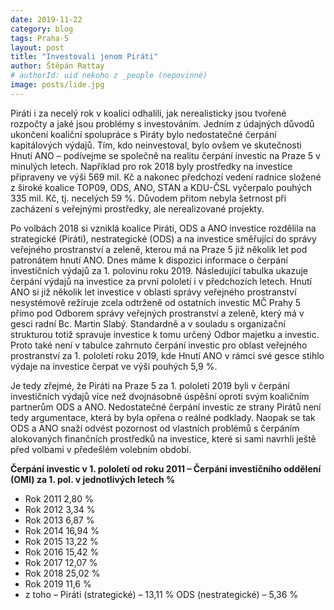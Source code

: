 ```yaml
---
date: 2019-11-22
category: blog
tags: Praha-5
layout: post
title: "Investovali jenom Piráti"
author: Štěpán Rattay
# authorId: uid nekoho z _people (nepovinné)
image: posts/lide.jpg
---
```


Piráti i za necelý rok v koalici odhalili, jak nerealisticky jsou tvořené rozpočty a jaké jsou problémy s investováním. Jedním z údajných důvodů ukončení koaliční spolupráce s Piráty bylo nedostatečné čerpání kapitálových výdajů. Tím, kdo neinvestoval, bylo ovšem ve skutečnosti Hnutí ANO – podívejme se společně na realitu čerpání investic na Praze 5 v minulých letech. Například pro rok 2018 byly prostředky na investice připraveny ve výši 569 mil. Kč a nakonec předchozí vedení radnice složené z široké koalice TOP09, ODS, ANO, STAN a KDU-ČSL vyčerpalo pouhých 335 mil. Kč, tj. necelých 59 %. Důvodem přitom nebyla šetrnost při zacházení s veřejnými prostředky, ale nerealizované projekty. 

Po volbách 2018 si vzniklá koalice Piráti, ODS a ANO investice rozdělila na strategické (Piráti), nestrategické (ODS) a na investice směřující do správy veřejného prostranství a zeleně, kterou má na Praze 5 již několik let pod patronátem hnutí ANO. Dnes máme k dispozici informace o čerpání investičních výdajů za 1. polovinu roku 2019. Následující tabulka ukazuje čerpání výdajů na investice za první pololetí i v předchozích letech. Hnutí ANO si již několik let investice v oblasti správy veřejného prostranství nesystémově režíruje zcela odtrženě od ostatních investic MČ Prahy 5 přímo pod Odborem správy veřejných prostranství a zeleně, který má v gesci radní Bc. Martin Slabý. Standardně a v souladu s organizační strukturou totiž spravuje investice k tomu určený Odbor majetku a investic. Proto také není v tabulce zahrnuto čerpání investic pro oblast veřejného prostranství za 1. pololetí roku 2019, kde Hnutí ANO v rámci své gesce stihlo výdaje na investice čerpat ve výši pouhých 5,9 %. 

Je tedy zřejmé, že Piráti na Praze 5 za 1. pololetí 2019 byli v čerpání investičních výdajů více než dvojnásobně úspěšní oproti svým koaličním partnerům ODS a ANO. Nedostatečné čerpání investic ze strany Pirátů není tedy argumentace, která by byla opřena o reálné podklady. Naopak se tak ODS a ANO snaží odvést pozornost od vlastních problémů s čerpáním alokovaných finančních prostředků na investice, které si sami navrhli ještě před volbami v předešlém volebním období. 

**Čerpání investic v 1. pololetí od roku 2011 – Čerpání investičního oddělení (OMI) za 1. pol. v jednotlivých letech %**
* Rok 2011 2,80 % 
* Rok 2012 3,34 % 
* Rok 2013 6,87 % 
* Rok 2014 16,94 % 
* Rok 2015 13,22 % 
* Rok 2016 15,42 % 
* Rok 2017 12,07 % 
* Rok 2018 25,02 % 
* Rok 2019 11,6 % 
* z toho – Piráti (strategické) – 13,11 % ODS (nestrategické) – 5,36 %
